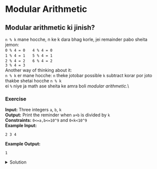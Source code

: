 # Modular Arithmetic

## Modular arithmetic ki jinish?
`n % k` mane hocche, n ke k dara bhag korle, jei remainder pabo sheita\
jemon:\
`0 % 4 = 0` &nbsp;&nbsp;&nbsp;&nbsp;  `4 % 4 = 0`\
`1 % 4 = 1` &nbsp;&nbsp;&nbsp;&nbsp;  `5 % 4 = 1`\
`2 % 4 = 2` &nbsp;&nbsp;&nbsp;&nbsp;  `6 % 4 = 2`\
`3 % 4 = 3`\
Another way of thinking about it:\
`n % k` er mane hocche: `n` theke jotobar possible `k` subtract korar por joto thakbe shetai hocche `n % k`\
ei `%` niye ja math ase sheita ke amra boli *modular arithmetic*.\
### Exercise
**Input:** Three integers `a`, `b`, `k`\
**Output:** Print the reminder when `a+b` is divided by `k`\
**Constraints:** `0<=a,b<=10^9` and `0<k<10^9`\
**Example Input:**
```
2 3 4
```
**Example Output:**
```
1
```
<details>
<summary>Solution</summary>

```c
#include <stdio.h>
int main() {
  int a, b, k;
  scanf("%d %d %d", &a, &b, &k);
  printf("%d", (a + b) % k);
  return 0;
}
```
</details>